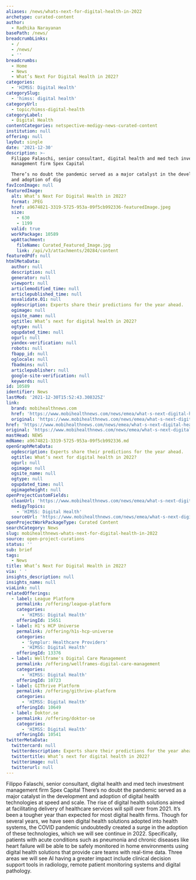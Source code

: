 ```yaml
---
aliases: /news/whats-next-for-digital-health-in-2022
archetype: curated-content
author:
  - Radhika Narayanan
basePath: /news/
breadcrumbLinks:
  - /
  - /news/
  - ''
breadcrumbs:
  - Home
  - News
  - What’s Next For Digital Health in 2022?
categories:
  - 'HIMSS: Digital Health'
categorySlug:
  - 'himss: digital health'
categoryUrl:
  - topic/himss-digital-health
categoryLabel:
  - Digital Health
contentCategories: netspective-medigy-news-curated-content
institution: null
offering: null
layOut: single
date: '2021-12-30'
description: >-
  Filippo Falaschi, senior consultant, digital health and med tech investment
  management firm Spex Capital

  There’s no doubt the pandemic served as a major catalyst in the development
  and adoption of dig
favIconImage: null
featuredImage:
  alt: What’s Next For Digital Health in 2022?
  format: JPEG
  href: a9674821-3319-5725-953a-09f5cb992336-featuredImage.jpeg
  size:
    - 630
    - 1199
  valid: true
  workPackage: 10589
  wpAttachment:
    fileName: Curated_Featured_Image.jpg
    link: /api/v3/attachments/20284/content
featuredPdf: null
htmlMetaData:
  author: null
  description: null
  generator: null
  viewport: null
  articlemodified_time: null
  articlepublished_time: null
  msvalidate.01: null
  ogdescription: Experts share their predictions for the year ahead.
  ogimage: null
  ogsite_name: null
  ogtitle: What’s next for digital health in 2022?
  ogtype: null
  ogupdated_time: null
  ogurl: null
  yandex-verification: null
  robots: null
  fbapp_id: null
  oglocale: null
  fbadmins: null
  articlepublisher: null
  google-site-verification: null
  keywords: null
id: 10589
identifier: News
lastMod: '2021-12-30T15:52:43.308325Z'
link:
  brand: mobihealthnews.com
  href: 'https://www.mobihealthnews.com/news/emea/what-s-next-digital-health-2022-0'
  original: 'https://www.mobihealthnews.com/news/emea/what-s-next-digital-health-2022-0'
href: 'https://www.mobihealthnews.com/news/emea/what-s-next-digital-health-2022-0'
original: 'https://www.mobihealthnews.com/news/emea/what-s-next-digital-health-2022-0'
mastHead: NEWS
mdName: a9674821-3319-5725-953a-09f5cb992336.md
openGraphMetaData:
  ogdescription: Experts share their predictions for the year ahead.
  ogtitle: What’s next for digital health in 2022?
  ogurl: null
  ogimage: null
  ogsite_name: null
  ogtype: null
  ogupdated_time: null
  ogimageheight: null
openProjectCustomFields:
  cleanUrl: 'https://www.mobihealthnews.com/news/emea/what-s-next-digital-health-2022-0'
  medigyTopics:
    - 'HIMSS: Digital Health'
  sourceUrl: 'https://www.mobihealthnews.com/news/emea/what-s-next-digital-health-2022-0'
openProjectWorkPackageType: Curated Content
searchCategory: News
slug: mobihealthnews-whats-next-for-digital-health-in-2022
source: open-project-curations
status: ''
sub: brief
tags:
  - News
title: What’s Next For Digital Health in 2022?
via: ' '
insights_description: null
insights_name: null
viaLink: null
relatedOfferings:
  - label: League Platform
    permalink: /offering/league-platform
    categories:
      - 'HIMSS: Digital Health'
    offeringId: 15651
  - label: H1's HCP Universe
    permalink: /offering/h1s-hcp-universe
    categories:
      - 'Symplur: Healthcare Providers'
      - 'HIMSS: Digital Health'
    offeringId: 13376
  - label: Wellframe's Digital Care Management
    permalink: /offering/wellframes-digital-care-management
    categories:
      - 'HIMSS: Digital Health'
    offeringId: 10723
  - label: GIThrive Platform
    permalink: /offering/githrive-platform
    categories:
      - 'HIMSS: Digital Health'
    offeringId: 10649
  - label: Doktor.se
    permalink: /offering/doktor-se
    categories:
      - 'HIMSS: Digital Health'
    offeringId: 10541
twitterMetaData:
  twittercard: null
  twitterdescription: Experts share their predictions for the year ahead.
  twittertitle: What’s next for digital health in 2022?
  twitterimage: null
  twitterurl: null
---
```

<p>Filippo Falaschi, senior consultant, digital health and med tech investment management firm Spex Capital
There’s no doubt the pandemic served as a major catalyst in the development and adoption of digital health technologies at speed and scale.
The rise of digital health solutions aimed at facilitating delivery of healthcare services will spill over from 2021.
It’s been a tougher year than expected for most digital health firms.
Though for several years, we have seen digital health solutions adopted into health systems, the COVID pandemic undoubtedly created a surge in the adoption of these technologies, which we will see continue in 2022.
Specifically, patients with acute conditions such as pneumonia and chronic diseases like heart failure will be able to be safely monitored in home environments using digital health solutions that provide care teams with real-time data.
Three areas we will see AI having a greater impact include clinical decision support tools in radiology, remote patient monitoring systems and digital pathology.</p>